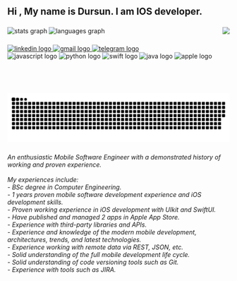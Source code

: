 <h2 align="left">Hi , My name is Dursun. I am IOS developer.</h2>

###

<div align="left">
  <img src="https://github-readme-stats.vercel.app/api?hide_title=false&hide_rank=false&show_icons=true&include_all_commits=true&count_private=true&disable_animations=false&theme=radical&locale=en&hide_border=true&username=DursunYildiz" height="150" alt="stats graph"  />
  <img src="https://github-readme-stats.vercel.app/api/top-langs?locale=en&hide_title=false&layout=default%20&card_width=320&langs_count=5&theme=radical&hide_border=true&username=DursunYildiz" height="150" alt="languages graph"  />
  <img align="right" height="150" src="https://avatars.githubusercontent.com/u/55432831?s=400&u=cf2a291e5b85cee8fc3fbc8563cb26ea45c7484b&v=4"  />
</div>

###

<div align="left">
  <a href="https://www.linkedin.com/in/dursunyıldız/" target="_blank">
    <img src="https://img.shields.io/static/v1?message=LinkedIn&logo=linkedin&label=&color=0077B5&logoColor=white&labelColor=&style=for-the-badge" height="40" alt="linkedin logo"  />
  </a>
  <a href="dursuny14@gmail.com" target="_blank">
    <img src="https://img.shields.io/static/v1?message=Gmail&logo=gmail&label=&color=D14836&logoColor=white&labelColor=&style=for-the-badge" height="40" alt="gmail logo"  />
  </a>
  <a href="@drs0638" target="_blank">
    <img src="https://img.shields.io/static/v1?message=Telegram&logo=telegram&label=&color=2CA5E0&logoColor=white&labelColor=&style=for-the-badge" height="40" alt="telegram logo"  />
  </a>
</div>



<div align="left">
  <img src="https://cdn.jsdelivr.net/gh/devicons/devicon/icons/javascript/javascript-original.svg" height="30" width="42" alt="javascript logo"  />
  <img src="https://cdn.jsdelivr.net/gh/devicons/devicon/icons/python/python-original.svg" height="30" width="42" alt="python logo"  />
  <img src="https://cdn.jsdelivr.net/gh/devicons/devicon/icons/swift/swift-original.svg" height="30" width="42" alt="swift logo"  />
  <img src="https://cdn.jsdelivr.net/gh/devicons/devicon/icons/java/java-original.svg" height="30" width="42" alt="java logo"  />
  <img src="https://cdn.jsdelivr.net/gh/devicons/devicon/icons/apple/apple-original.svg" height="30" width="42" alt="apple logo"  />
</div>

###

<br clear="both">

<img src="https://raw.githubusercontent.com/DursunYildiz/DursunYildiz/b22ce8ba7c89b1b064e5cdadce4fb9140bdef141/snake.svg" alt="Snake animation" />

###

<h6 align="left">An enthusiastic Mobile Software Engineer with a demonstrated history of working and proven experience.<br><br>My experiences include:<br>- BSc degree in Computer Engineering.<br>- 1 years proven mobile software development experience and iOS development skills.<br>- Proven working experience in iOS development with UIkit and SwiftUI.<br>- Have published and managed 2 apps in Apple App Store.<br>- Experience with third-party libraries and APIs.<br>- Experience and knowledge of the modern mobile development, architectures, trends, and latest technologies.<br>- Experience working with remote data via REST, JSON, etc.<br>- Solid understanding of the full mobile development life cycle.<br>- Solid understanding of code versioning tools such as Git.<br>- Experience with tools such as JIRA.</h6>

###
